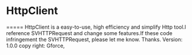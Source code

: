 # HttpClient
=====
HttpClient is a easy-to-use, high efficiency and simplify Http tool.I reference SVHTTPRequest and change some features.If these code 
infringement the SVHTTPRequest, please let me know. Thanks.
 Version: 1.0.0   copy right: Gforce,
